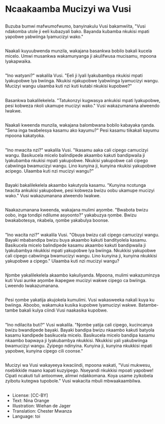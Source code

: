 # Ncaakaamba Mucizyi wa Vusi

##
Buzuba bumwi mafwumofwumo, banyinakulu Vusi bakamwiita, "Vusi ndakomba utole ji eeli kubazyali bako. Bayanda kubamba nkukisi mpati yapobwe yabwiinga lyamucizyi wako."

##
Naakali kuyuubwenda munzila, wakajana basankwa bobilo bakali kucela micelo. Umwi musankwa wakamunyanga ji akulifwusa mucisamu, mpoona lyakapwaika.

##
"Ino watyani?" wakalila Vusi. "Eeli ji lyali lyakubambya nkukisi mpati lyakupobwe lya bwiinga. Nkukisi njakupobwe lyabwiinga lyamucizyi wangu. Mucizyi wangu ulaamba kuti nzi kuti kutabi nkukisi kupobwe?"

##
Basankwa bakalilekelela. "Tatukonzyi kugwasya ankukisi mpati lyakupobwe, pesi kobweza nkoli ukamupe mucizyi wako." Vusi wakazumanana alweendo lwakwe.

##
Naakali kweenda munzila, wakajana balombwana bobilo kabayaka ŋanda. "Sena inga twabelesya kasamu ako kayumu?" Pesi kasamu tiikakali kayumu mpoona kakatyoka.

##
"Ino mwacita nzi?" wakalila Vusi. "Ikasamu aaka cali cipego camucizyi wangu. Basikucela micelo balindipede akaambo kakuti bandipwaila ji lyakubamba nkukisi mpati yakupobwe. Nkukisi yakupobwe cali cipego cabwiinga bwamucizyi wangu. Lino kunyina ji, kunyina nkukisi yakupobwe acipego. Ulaamba kuti nzi mucizyi wangu?"

##
Bayaki bakalilekelela akaambo kakutyola kasamu. "Kunyina ncotunga twacita ankukisi yakupobwe, pesi kobweza bwizu oobu ukamupe mucizyi wako." Vusi wakazumanana alweendo lwakwe.

##
Naakazumanana kweenda, wakajana mulimi aŋombe. "Bwabota bwizu oobo, inga tondipi ndilume asyoonto?" yakabuzya ŋombe. Bwizu bwakabotesya, nkabela, ŋombe yakabulya boonse.

##
"Ino wacita nzi?" wakalila Vusi. "Obuya bwizu cali cipego camucizyi wangu. Bayaki mbabandipa bwizu buya akaambo kakuti bandityolela kasamu. Basikucela micelo balindipede kasamu akaambo kakuti bandipwaila ji lyakubambya nkukkisi mpati yakupobwe lya bwiinga. Nkukkisi yakupobwe cali cipego cabwiinga bwamucizyi wangu. Lino kunyina ji, kunyina nkukkisi yakupobwe a cipego." Ulaamba kuti nzi mucizyi wangu?

##
Ŋombe yakalilekelela akaambo kakuliyanda. Mpoona, mulimi wakazuminzya kuti Vusi aunke aŋombe ikapegwe mucizyi wakwe cipego ca bwiinga. Lweendo lwakazumanana.

##
Pesi ŋombe yakatija akujokela kumulimi. Vusi wakasweeka nakali kuya ku bwiinga. Aboobo, wakamuka kusika kupobwe lyamucizyi wakwe. Batambe-tambe bakali kulya ciindi Vusi naakasika kupobwe.

##
"Ino ndilacita buti?" Vusi wakalila. "Ŋombe yatija cali cipego, kucincanya bwizu bwandipede bayaki. Bayaki bandipa bwizu nkaambo kakuti batyola kasamu kandipede basikucela micelo. Basikucela micelo bandipa kasamu nkaambo bapwaya ji lyakubambya nkukkisi. Nkukkisi yali yakubwiinga bwamucizyi wangu. Zyipego ndinyina. Kunyina ji, kunyina nkukkisi mpati yapobwe, kunyina cipego cili coonse."

##
Mucizyi wa Vusi wakayeeya kwaciindi, mpoona wakati, "Vusi mukwesu, nsebikkide maano kapati kuzyipego. Nseyandi nkukkisi mpoati yapobwe! Cipati ncakuti tuli antoomwe, alimwi ndakkomana. Koya usame zyikobela zyibotu kutegwa tupobole." Vusi wakacita mbuli mbwaakaambilwa.

##
* License: [CC-BY]
* Text: Nina Orange
* Illustration: Wiehan de Jager
* Translation: Chester Mwanza
* Language: toi
